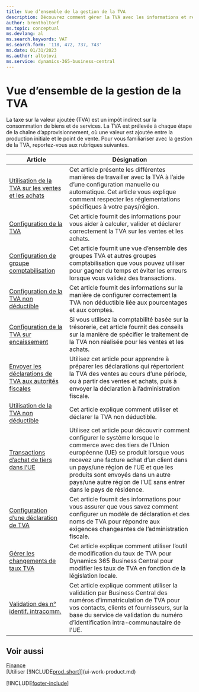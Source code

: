 ```yaml
---
title: Vue d’ensemble de la gestion de la TVA
description: Découvrez comment gérer la TVA avec les informations et ressources répertoriées.
author: brentholtorf
ms.topic: conceptual
ms.devlang: al
ms.search.keywords: VAT
ms.search.form: '118, 472, 737, 743'
ms.date: 01/31/2023
ms.author: altotovi
ms.service: dynamics-365-business-central
---
```

# <a name="vat-management-overview"></a>Vue d’ensemble de la gestion de la TVA
La taxe sur la valeur ajoutée (TVA) est un impôt indirect sur la consommation de biens et de services. La TVA est prélevée à chaque étape de la chaîne d’approvisionnement, où une valeur est ajoutée entre la production initiale et le point de vente. Pour vous familiariser avec la gestion de la TVA, reportez-vous aux rubriques suivantes.  

|  Article  |  Désignation  |  
|--------|--------------|  
| [Utilisation de la TVA sur les ventes et les achats](finance-work-with-vat.md) | Cet article présente les différentes manières de travailler avec la TVA à l’aide d’une configuration manuelle ou automatique. Cet article vous explique comment respecter les réglementations spécifiques à votre pays/région.|
| [Configuration de la TVA](finance-setup-vat.md) | Cet article fournit des informations pour vous aider à calculer, valider et déclarer correctement la TVA sur les ventes et les achats.|
| [Configuration de groupe comptabilisation](finance-posting-groups.md#tax-posting-groups) | Cet article fournit une vue d’ensemble des groupes TVA et autres groupes comptabilisation que vous pouvez utiliser pour gagner du temps et éviter les erreurs lorsque vous validez des transactions.|
| [Configuration de la TVA non déductible](finance-setup-nondeductible-vat.md) | Cet article fournit des informations sur la manière de configurer correctement la TVA non déductible liée aux pourcentages et aux comptes.|
| [Configuration de la TVA sur encaissement](finance-setup-unrealized-vat.md) | Si vous utilisez la comptabilité basée sur la trésorerie, cet article fournit des conseils sur la manière de spécifier le traitement de la TVA non réalisée pour les ventes et les achats.|
| [Envoyer les déclarations de TVA aux autorités fiscales](finance-how-report-vat.md) | Utilisez cet article pour apprendre à préparer les déclarations qui répertorient la TVA des ventes au cours d’une période, ou à partir des ventes et achats, puis à envoyer la déclaration à l’administration fiscale.|
| [Utilisation de la TVA non déductible](finance-how-use-non-deductible-vat.md) | Cet article explique comment utiliser et déclarer la TVA non déductible.| 
| [Transactions d’achat de tiers dans l’UE](finance-how-to-eu3party-trade-purchase.md) | Utilisez cet article pour découvrir comment configurer le système lorsque le commerce avec des tiers de l’Union européenne (UE) se produit lorsque vous recevez une facture achat d’un client dans un pays/une région de l’UE et que les produits sont envoyés dans un autre pays/une autre région de l’UE sans entrer dans le pays de résidence.|  
| [Configuration d’une déclaration de TVA](finance-how-setup-vat-statement.md) | Cet article fournit des informations pour vous assurer que vous savez comment configurer un modèle de déclaration et des noms de TVA pour répondre aux exigences changeantes de l’administration fiscale.|
| [Gérer les changements de taux TVA](finance-how-use-vat-rate-change-tool.md) | Cet article explique comment utiliser l’outil de modification du taux de TVA pour Dynamics 365 Business Central pour modifier les taux de TVA en fonction de la législation locale.|
| [Validation des n° identif. intracomm.](finance-how-validate-vat-registration-number.md) | Cet article explique comment utiliser la validation par Business Central des numéros d’immatriculation de TVA pour vos contacts, clients et fournisseurs, sur la base du service de validation du numéro d’identification intra-communautaire de l’UE.|


## <a name="see-also"></a>Voir aussi
[Finance](finance.md)  
[Utiliser [!INCLUDE[prod_short](includes/prod_short.md)]](ui-work-product.md)


[!INCLUDE[footer-include](includes/footer-banner.md)]
